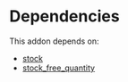 # Dependencies

This addon depends on:

- [stock](https://github.com/bringout/oca-ocb-warehouse/tree/9281cf64e8c89d4224a778a2e3c7eefc255a1add/odoo-bringout-oca-ocb-stock)
- [stock_free_quantity](https://github.com/bringout/oca-technical)
